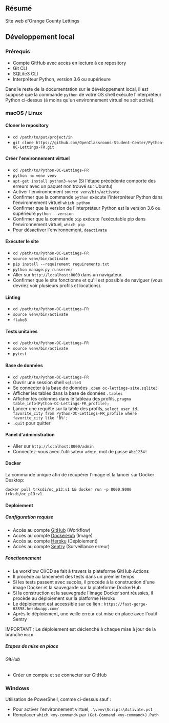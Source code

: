 ## Résumé

Site web d'Orange County Lettings

## Développement local

### Prérequis

- Compte GitHub avec accès en lecture à ce repository
- Git CLI
- SQLite3 CLI
- Interpréteur Python, version 3.6 ou supérieure

Dans le reste de la documentation sur le développement local, il est supposé que la commande `python` de votre OS shell exécute l'interpréteur Python ci-dessus (à moins qu'un environnement virtuel ne soit activé).

### macOS / Linux

#### Cloner le repository

- `cd /path/to/put/project/in`
- `git clone https://github.com/OpenClassrooms-Student-Center/Python-OC-Lettings-FR.git`

#### Créer l'environnement virtuel

- `cd /path/to/Python-OC-Lettings-FR`
- `python -m venv venv`
- `apt-get install python3-venv` (Si l'étape précédente comporte des erreurs avec un paquet non trouvé sur Ubuntu)
- Activer l'environnement `source venv/bin/activate`
- Confirmer que la commande `python` exécute l'interpréteur Python dans l'environnement virtuel
`which python`
- Confirmer que la version de l'interpréteur Python est la version 3.6 ou supérieure `python --version`
- Confirmer que la commande `pip` exécute l'exécutable pip dans l'environnement virtuel, `which pip`
- Pour désactiver l'environnement, `deactivate`

#### Exécuter le site

- `cd /path/to/Python-OC-Lettings-FR`
- `source venv/bin/activate`
- `pip install --requirement requirements.txt`
- `python manage.py runserver`
- Aller sur `http://localhost:8000` dans un navigateur.
- Confirmer que le site fonctionne et qu'il est possible de naviguer (vous devriez voir plusieurs profils et locations).

#### Linting

- `cd /path/to/Python-OC-Lettings-FR`
- `source venv/bin/activate`
- `flake8`

#### Tests unitaires

- `cd /path/to/Python-OC-Lettings-FR`
- `source venv/bin/activate`
- `pytest`

#### Base de données

- `cd /path/to/Python-OC-Lettings-FR`
- Ouvrir une session shell `sqlite3`
- Se connecter à la base de données `.open oc-lettings-site.sqlite3`
- Afficher les tables dans la base de données `.tables`
- Afficher les colonnes dans le tableau des profils, `pragma table_info(Python-OC-Lettings-FR_profile);`
- Lancer une requête sur la table des profils, `select user_id, favorite_city from
  Python-OC-Lettings-FR_profile where favorite_city like 'B%';`
- `.quit` pour quitter

#### Panel d'administration

- Aller sur `http://localhost:8000/admin`
- Connectez-vous avec l'utilisateur `admin`, mot de passe `Abc1234!`

#### Docker 

La commande unique afin de récupérer l'image et la lancer sur Docker Desktop:

`docker pull trksdi/oc_p13:v1 && docker run -p 8000:8000 trksdi/oc_p13:v1`

#### Deploiement

##### Configuration requise

- Accès au compte [GitHub](https://github.com/) (Workflow)
- Accès au compte [DockerHub](https://hub.docker.com/) (Image)
- Accès au compte [Heroku](https://id.heroku.com/) (Déploiement)
- Accès au compte [Sentry](https://sentry.io/) (Surveillance erreur)

##### Fonctionnement 

- Le workflow CI/CD se fait à travers la plateforme GitHub Actions
- Il procède au lancement des tests dans un premier temps. 
- Si les tests passent avec succès, il procède à la construction d'une image Docker et la 
sauvegarde sur la plateforme DockerHub
- Si la construction et la sauvegrade l'image Docker sont réussies, il procède au déploiement sur 
la platforme Heroku
- Le déploiement est accessible sur ce lien : `https://fast-gorge-63898.herokuapp.com/`
- Après le déploiement, une veille erreur est mise en place avec l'outil Sentry

IMPORTANT : Le déploiement est déclenché à chaque mise à jour de la branche `main`

##### Etapes de mise en place

###### GitHub

- Créer un compte et se connecter sur GitHub




### Windows

Utilisation de PowerShell, comme ci-dessus sauf :

- Pour activer l'environnement virtuel, `.\venv\Scripts\Activate.ps1` 
- Remplacer `which <my-command>` par `(Get-Command <my-command>).Path`

